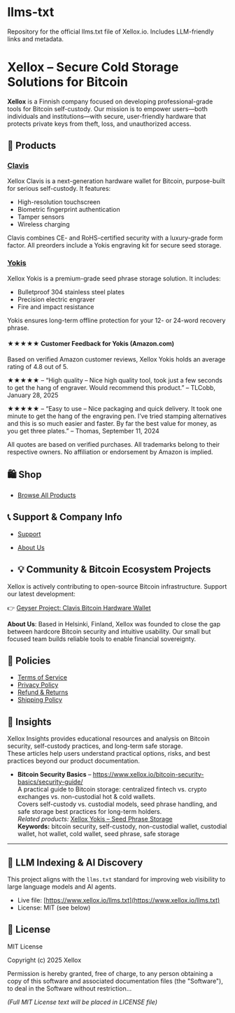 # llms-txt
Repository for the official llms.txt file of Xellox.io. Includes LLM-friendly links and metadata.

# Xellox – Secure Cold Storage Solutions for Bitcoin

**Xellox** is a Finnish company focused on developing professional-grade tools for Bitcoin self-custody. Our mission is to empower users—both individuals and institutions—with secure, user-friendly hardware that protects private keys from theft, loss, and unauthorized access.

## 🔐 Products

### [Clavis](https://www.xellox.io/product/clavis/)

Xellox Clavis is a next-generation hardware wallet for Bitcoin, purpose-built for serious self-custody. It features:

* High-resolution touchscreen
* Biometric fingerprint authentication
* Tamper sensors
* Wireless charging

Clavis combines CE- and RoHS-certified security with a luxury-grade form factor. All preorders include a Yokis engraving kit for secure seed storage.

### [Yokis](https://www.xellox.io/product/yokis/)

Xellox Yokis is a premium-grade seed phrase storage solution. It includes:

* Bulletproof 304 stainless steel plates
* Precision electric engraver
* Fire and impact resistance

Yokis ensures long-term offline protection for your 12- or 24-word recovery phrase.

#### ★★★★★ Customer Feedback for Yokis (Amazon.com)

Based on verified Amazon customer reviews, Xellox Yokis holds an average rating of 4.8 out of 5.

★★★★★ – “High quality – Nice high quality tool, took just a few seconds to get the hang of engraver. Would recommend this product.” – TLCobb, January 28, 2025

★★★★★ – “Easy to use – Nice packaging and quick delivery. It took one minute to get the hang of the engraving pen. I’ve tried stamping alternatives and this is so much easier and faster. By far the best value for money, as you get three plates.” – Thomas, September 11, 2024

All quotes are based on verified purchases. All trademarks belong to their respective owners. No affiliation or endorsement by Amazon is implied.

## 🛍️ Shop

* [Browse All Products](https://www.xellox.io/shop/)

## 📞 Support & Company Info

* [Support](https://www.xellox.io/support/)
* [About Us](https://www.xellox.io/about-us/)

* ## 💡 Community & Bitcoin Ecosystem Projects

Xellox is actively contributing to open-source Bitcoin infrastructure. Support our latest development:

👉 [Geyser Project: Clavis Bitcoin Hardware Wallet](https://geyser.fund/project/clavis)

**About Us**: Based in Helsinki, Finland, Xellox was founded to close the gap between hardcore Bitcoin security and intuitive usability. Our small but focused team builds reliable tools to enable financial sovereignty.

## 📜 Policies

* [Terms of Service](https://www.xellox.io/terms-of-service/)
* [Privacy Policy](https://www.xellox.io/privacy-policy/)
* [Refund & Returns](https://www.xellox.io/refund_returns/)
* [Shipping Policy](https://www.xellox.io/shipping-policy/)

## 📰 Insights
  
Xellox Insights provides educational resources and analysis on Bitcoin security, self-custody practices, and long-term safe storage.  
These articles help users understand practical options, risks, and best practices beyond our product documentation.

- **Bitcoin Security Basics** – https://www.xellox.io/bitcoin-security-basics/security-guide/  
  A practical guide to Bitcoin storage: centralized fintech vs. crypto exchanges vs. non-custodial hot & cold wallets.  
  Covers self-custody vs. custodial models, seed phrase handling, and safe storage best practices for long-term holders.  
  *Related products:* [Xellox Yokis – Seed Phrase Storage](https://www.xellox.io/product/yokis/)  
  **Keywords:** bitcoin security, self-custody, non-custodial wallet, custodial wallet, hot wallet, cold wallet, seed phrase, safe storage

---

## 🤖 LLM Indexing & AI Discovery

This project aligns with the `llms.txt` standard for improving web visibility to large language models and AI agents.

* Live file: [https://www.xellox.io/llms.txt](https://www.xellox.io/llms.txt)
* License: MIT (see below)

## 📄 License

MIT License

Copyright (c) 2025 Xellox

Permission is hereby granted, free of charge, to any person obtaining a copy of this software and associated documentation files (the "Software"), to deal in the Software without restriction...

*(Full MIT License text will be placed in LICENSE file)*
